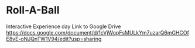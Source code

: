 # Roll-A-Ball
Interactive Experience day
Link to Google Drive
https://docs.google.com/document/d/1cVjWopFsMULkYm7uzarQ6mGHCOfE8vE-oNJQnTW1V94/edit?usp=sharing
